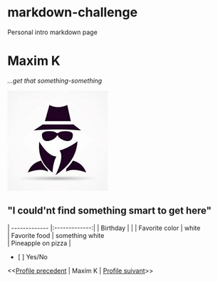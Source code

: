 # markdown-challenge
Personal intro markdown page

# Maxim K

*...get that something-something*

![alt text](someguy.jpg "Some guy")

## "I could'nt find something smart to get here"


| -------------   |:-------------:| 
| Birthday        |               | 
| Favorite color  | white          
| Favorite food   | something white              
| Pineapple on pizza  | <ul><li>[ ] Yes/No</li></ul>

<<[Profile precedent](https://github.com/JeanChristopheM/markdown-challenge) | Maxim K | [Profile suivant](https://github.com/Mika215/markdown-challange)>>